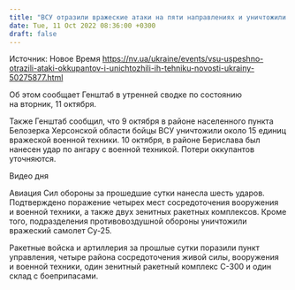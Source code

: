 ```yaml
---
title: "ВСУ отразили вражеские атаки на пяти направлениях и уничтожили ангар с техникой оккупантов — Генштаб"
date: Tue, 11 Oct 2022 08:36:00 +0300
draft: false
---
```

Источник: Новое Время https://nv.ua/ukraine/events/vsu-uspeshno-otrazili-ataki-okkupantov-i-unichtozhili-ih-tehniku-novosti-ukrainy-50275877.html


Об этом сообщает Генштаб в утренней сводке по состоянию на вторник, 11 октября.

Также Генштаб сообщил, что 9 октября в районе населенного пункта Белозерка Херсонской области бойцы ВСУ уничтожили около 15 единиц вражеской военной техники. 10 октября, в районе Берислава был нанесен удар по ангару с военной техникой. Потери оккупантов уточняются.

 Видео дня   

Авиация Сил обороны за прошедшие сутки нанесла шесть ударов. Подтверждено поражение четырех мест сосредоточения вооружения и военной техники, а также двух зенитных ракетных комплексов. Кроме того, подразделения противовоздушной обороны уничтожили вражеский самолет Су-25.

Ракетные войска и артиллерия за прошлые сутки поразили пункт управления, четыре района сосредоточения живой силы, вооружения и военной техники, один зенитный ракетный комплекс С-300 и один склад с боеприпасами.
